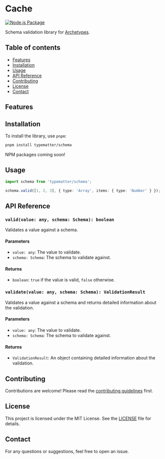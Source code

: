 # Cache

[![Node.js Package](https://github.com/typematter/schema/actions/workflows/release-package.yml/badge.svg)](https://github.com/typematter/schema/actions/workflows/release-package.yml)

Schema validation library for [Archetypes](https://github.com/typematter/archetype).

## Table of contents

- [Features](#features)
- [Installation](#installation)
- [Usage](#usage)
- [API Reference](#api-reference)
- [Contributing](#contributing)
- [License](#license)
- [Contact](#contact)

## Features

## Installation

To install the library, use `pnpm`:

```bash
pnpm install typematter/schema
```

NPM packages coming soon!

## Usage

```typescript
import schema from 'typematter/schema';

schema.valid([1, 2, 3], { type: 'Array', items: { type: 'Number' } }); // true
```

## API Reference

### `valid(value: any, schema: Schema): boolean`

Validates a value against a schema.

#### Parameters

- `value: any`: The value to validate.
- `schema: Schema`: The schema to validate against.

#### Returns

- `boolean`: `true` if the value is valid, `false` otherwise.

### `validate(value: any, schema: Schema): ValidationResult`

Validates a value against a schema and returns detailed information about the validation.

#### Parameters

- `value: any`: The value to validate.
- `schema: Schema`: The schema to validate against.

#### Returns

- `ValidationResult`: An object containing detailed information about the validation.

## Contributing

Contributions are welcome! Please read the [contributing guidelines](./CONTRIBUTING.md) first.

## License

This project is licensed under the MIT License. See the [LICENSE](./LICENSE) file for details.

## Contact

For any questions or suggestions, feel free to open an issue.
